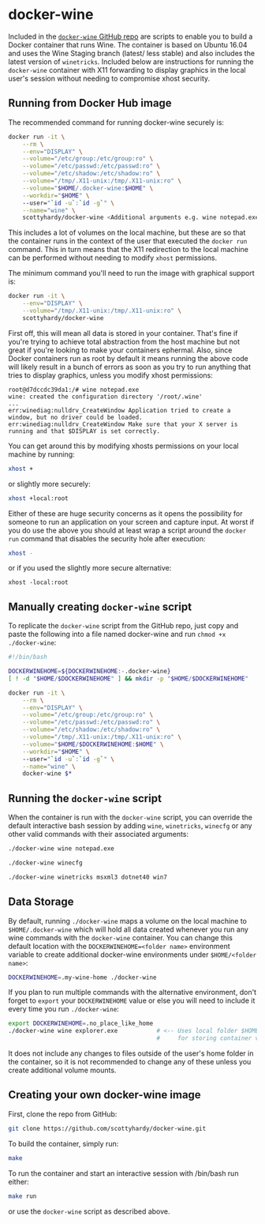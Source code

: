docker-wine
===========

Included in the [`docker-wine` GitHub repo](https://github.com/scottyhardy/docker-wine) 
are scripts to enable you to build a Docker container that runs Wine. The 
container is based on Ubuntu 16.04 and uses the Wine Staging branch (latest/
less stable) and also includes the latest version of `winetricks`. Included 
below are instructions for running the `docker-wine` container with X11 
forwarding to display graphics in the local user's session without needing to 
compromise xhost security.

Running from Docker Hub image
-----------------------------
The recommended command for running docker-wine securely is:
```bash
docker run -it \
    --rm \
    --env="DISPLAY" \
    --volume="/etc/group:/etc/group:ro" \
    --volume="/etc/passwd:/etc/passwd:ro" \
    --volume="/etc/shadow:/etc/shadow:ro" \
    --volume="/tmp/.X11-unix:/tmp/.X11-unix:ro" \
    --volume="$HOME/.docker-wine:$HOME" \
    --workdir="$HOME" \ 
    --user="`id -u`:`id -g`" \
    --name="wine" \
    scottyhardy/docker-wine <Additional arguments e.g. wine notepad.exe>
```
This includes a lot of volumes on the local machine, but these are so that the 
container runs in the context of the user that executed the `docker run` 
command.  This in turn means that the X11 redirection to the local machine can 
be performed without needing to modify `xhost` permissions.

The minimum command you'll need to run the image with graphical support is:
```bash
docker run -it \
    --env="DISPLAY" \
    --volume="/tmp/.X11-unix:/tmp/.X11-unix:ro" \
    scottyhardy/docker-wine
```
First off, this will mean all data is stored in your container.  That's fine if 
you're trying to achieve total abstraction from the host machine but not great 
if you're looking to make your containers ephermal.
Also, since Docker containers run as root by default it means running the above
code will likely result in a bunch of errors as soon as you try to run anything 
that tries to display graphics, unless you modify xhost permissions:
```
root@d7dccdc39da1:/# wine notepad.exe
wine: created the configuration directory '/root/.wine'
...
err:winediag:nulldrv_CreateWindow Application tried to create a window, but no driver could be loaded.
err:winediag:nulldrv_CreateWindow Make sure that your X server is running and that $DISPLAY is set correctly.
```
You can get around this by modifying xhosts permissions on your local machine by running:
```bash
xhost +
```
or slightly more securely:
```bash
xhost +local:root
```
Either of these are huge security concerns as it opens the possibility for 
someone to run an application on your screen and capture input.  At worst if 
you do use the above you should at least wrap a script around the `docker run` 
command that disables the security hole after execution:
```bash
xhost -
```
or if you used the slightly more secure alternative:
```
xhost -local:root
```

Manually creating `docker-wine` script
--------------------------------------
To replicate the `docker-wine` script from the GitHub repo, just copy and paste 
the following into a file named docker-wine and run `chmod +x ./docker-wine`:
```bash
#!/bin/bash

DOCKERWINEHOME=${DOCKERWINEHOME:-.docker-wine}
[ ! -d "$HOME/$DOCKERWINEHOME" ] && mkdir -p "$HOME/$DOCKERWINEHOME"

docker run -it \
    --rm \
    --env="DISPLAY" \
    --volume="/etc/group:/etc/group:ro" \
    --volume="/etc/passwd:/etc/passwd:ro" \
    --volume="/etc/shadow:/etc/shadow:ro" \
    --volume="/tmp/.X11-unix:/tmp/.X11-unix:ro" \
    --volume="$HOME/$DOCKERWINEHOME:$HOME" \
    --workdir="$HOME" \ 
    --user="`id -u`:`id -g`" \
    --name="wine" \
    docker-wine $*
```

Running the `docker-wine` script
--------------------------------
When the container is run with the `docker-wine` script, you can override the 
default interactive bash session by adding `wine`, `winetricks`, `winecfg` or 
any other valid commands with their associated arguments:
```bash
./docker-wine wine notepad.exe
```
```bash
./docker-wine winecfg
```
```bash
./docker-wine winetricks msxml3 dotnet40 win7
```

Data Storage
------------
By default, running `./docker-wine` maps a volume on the local machine to 
`$HOME/.docker-wine` which will hold all data created whenever you run any wine 
commands with the `docker-wine` container.  You can change this default 
location with the `DOCKERWINEHOME=<folder name>` environment variable to create 
additional docker-wine environments under `$HOME/<folder name>`:
```bash
DOCKERWINEHOME=.my-wine-home ./docker-wine
```
If you plan to run multiple commands with the alternative environment, don't 
forget to `export` your `DOCKERWINEHOME` value or else you will need to include 
it every time you run `./docker-wine`:
```bash
export DOCKERWINEHOME=.no_place_like_home
./docker-wine wine explorer.exe           # <-- Uses local folder $HOME/.no_place_like_home
                                          #     for storing container volume
```
It does not include any changes to files outside of the user's home folder in 
the container, so it is not recommended to change any of these unless you 
create additional volume mounts. 

Creating your own docker-wine image
-------------------------------
First, clone the repo from GitHub:
```bash
git clone https://github.com/scottyhardy/docker-wine.git
```

To build the container, simply run:
```bash
make
```

To run the container and start an interactive session with /bin/bash run either:
```bash
make run
```
or use the `docker-wine` script as described above.
